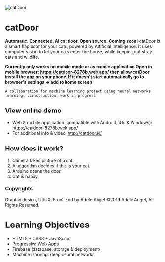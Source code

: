 ![catDoor](https://firebasestorage.googleapis.com/v0/b/catdoor-8278b.appspot.com/o/icon-96x96.png?alt=media&token=f64e5604-c94f-4d0f-80aa-effc70458c09) 
# catDoor
**Automatic. Connected. AI cat door. Open source. Coming soon!**
catDoor is a smart flap door for your cats, powered by Artificial Intelligence. It uses computer vision to let your cats enter the house, while keeping out stray cats and wildlife.

**Currently only works on mobile mode or as mobile application
Open in mobile browser: https://catdoor-8278b.web.app/ 
then allow catDoor install the app on your phone. If it doesn't start automatically go to browser's settings -> add to home screen**

```
A collabaration for machine learning project using neural networks
:warning: :construction: work in progress
```

## View online demo
- Web & mobile application (compatible with Android, iOs & Windows):
https://catdoor-8278b.web.app/
- For additional info & video: http://catdoor.io/

## How does it work?
1. Camera takes picture of a cat.
2. AI algorithm decides if this is your cat.
3. Arduino opens the door.
4. Cat is happy.

### Copyrights
Graphic design, UI/UX, Front-End by Adele Angel
©2019 Adele Angel, All Rights Reserved.



# Learning Objectives
- HTML5 + CSS3 + JavaScript
- Progressive Web Apps
- Firebase (database, storage & deployment)
- Machine learning: deep neural networks
